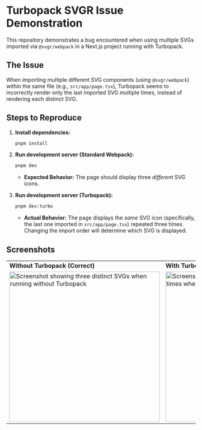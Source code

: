 # Turbopack SVGR Issue Demonstration

This repository demonstrates a bug encountered when using multiple SVGs imported via `@svgr/webpack` in a Next.js project running with Turbopack.

## The Issue

When importing multiple different SVG components (using `@svgr/webpack`) within the same file (e.g., `src/app/page.tsx`), Turbopack seems to incorrectly render only the last imported SVG multiple times, instead of rendering each distinct SVG.

## Steps to Reproduce

1.  **Install dependencies:**
    ```bash
    pnpm install
    ```

2.  **Run development server (Standard Webpack):**
    ```bash
    pnpm dev
    ```
    *   **Expected Behavior:** The page should display three *different* SVG icons.
  
3.  **Run development server (Turbopack):**
    ```bash
    pnpm dev:turbo
    ```
    *   **Actual Behavior:** The page displays the *same* SVG icon (specifically, the last one imported in `src/app/page.tsx`) repeated three times. Changing the import order will determine which SVG is displayed.
  
## Screenshots

<table>
  <tr>
    <td><strong>Without Turbopack (Correct)</strong></td>
    <td><strong>With Turbopack (Incorrect)</strong></td>
  </tr>
  <tr>
    <td><img src="https://github.com/user-attachments/assets/e313659d-130e-49dc-8144-897ba24f860d" alt="Screenshot showing three distinct SVGs when running without Turbopack" width="400"/></td>
    <td><img src="https://github.com/user-attachments/assets/40be9476-f2a4-41fc-a8c0-ef9af726864c" alt="Screenshot showing the same SVG repeated three times when running with Turbopack" width="400"/></td>
  </tr>
</table>

